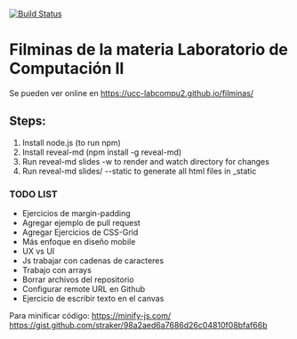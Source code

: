 [![Build Status](https://travis-ci.org/UCC-LabCompu2/filminas.svg?branch=master)](https://travis-ci.org/UCC-LabCompu2/filminas)

Filminas de la materia Laboratorio de Computación II
====================================================

Se pueden ver online en https://ucc-labcompu2.github.io/filminas/


Steps:
------

1. Install node.js (to run npm)
2. Install reveal-md (npm install -g reveal-md)
3. Run reveal-md slides -w to render and watch directory for changes
4. Run reveal-md slides/ --static to generate all html files in _static

### TODO LIST
* Ejercicios de margin-padding
* Agregar ejemplo de pull request
* Agregar Ejercicios de CSS-Grid
* Más enfoque en diseño mobile
* UX vs UI
* Js trabajar con cadenas de caracteres
* Trabajo con arrays
* Borrar archivos del repositorio
* Configurar remote URL en Github
* Ejercicio de escribir texto en el canvas

Para minificar código:
https://minify-js.com/
https://gist.github.com/straker/98a2aed6a7686d26c04810f08bfaf66b
